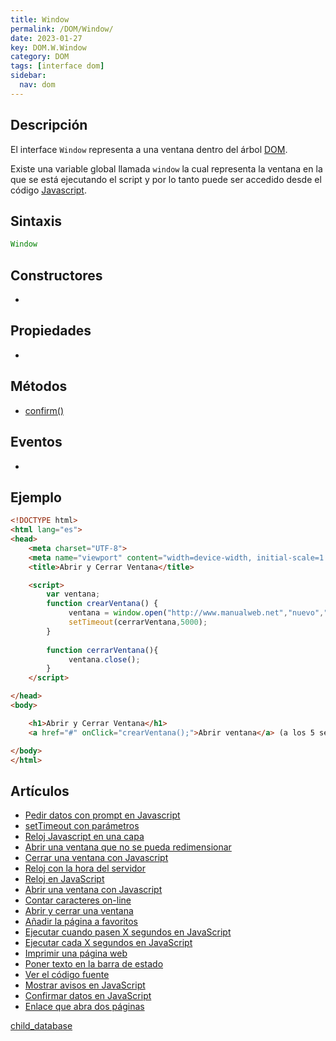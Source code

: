 ```yaml
---
title: Window
permalink: /DOM/Window/
date: 2023-01-27
key: DOM.W.Window
category: DOM
tags: [interface dom]
sidebar:
  nav: dom
---
```


## **Descripción**


El interface `Window` representa a una ventana dentro del árbol [DOM](http://www.manualweb.net/dom/).


Existe una variable global llamada `window` la cual representa la ventana en la que se está ejecutando el script y por lo tanto puede ser accedido desde el código [Javascript](https://www.manualweb.net/Javascript/).


## **Sintaxis**


```javascript
Window
```


## **Constructores**

- 

## Propiedades

- 

## **Métodos**

- [confirm()](https://www.w3api.com/DOM/Window/confirm)

## Eventos

- 

## **Ejemplo**


```html
<!DOCTYPE html>
<html lang="es">
<head>
    <meta charset="UTF-8">
    <meta name="viewport" content="width=device-width, initial-scale=1.0">
    <title>Abrir y Cerrar Ventana</title>

    <script>
        var ventana;
        function crearVentana() {
             ventana = window.open("http://www.manualweb.net","nuevo","width=400,height=400");
             setTimeout(cerrarVentana,5000);
        }
        
        function cerrarVentana(){
             ventana.close();
        }
    </script>

</head>
<body>

    <h1>Abrir y Cerrar Ventana</h1>
    <a href="#" onClick="crearVentana();">Abrir ventana</a> (a los 5 segundos se cerrara)

</body>
</html>
```


## Artículos

- [Pedir datos con prompt en Javascript](https://lineadecodigo.com/javascript/pedir-datos-con-prompt-en-javascript/)
- [setTimeout con parámetros](https://lineadecodigo.com/javascript/settimeout-con-parametros/)
- [Reloj Javascript en una capa](https://lineadecodigo.com/javascript/reloj-javascript-en-una-capa/)
- [Abrir una ventana que no se pueda redimensionar](https://lineadecodigo.com/javascript/abrir-una-ventana-que-no-se-pueda-redimensionar/)
- [Cerrar una ventana con Javascript](https://lineadecodigo.com/javascript/cerrar-una-ventana-con-javascript/)
- [Reloj con la hora del servidor](https://lineadecodigo.com/asp/reloj-con-la-hora-del-servidor/)
- [Reloj en JavaScript](https://lineadecodigo.com/javascript/reloj-en-javascript/)
- [Abrir una ventana con Javascript](https://lineadecodigo.com/javascript/abrir-una-ventana-con-javascript/)
- [Contar caracteres on-line](https://lineadecodigo.com/javascript/contar-caracteres-on-line/)
- [Abrir y cerrar una ventana](https://lineadecodigo.com/javascript/abrir-y-cerrar-una-ventana/)
- [Añadir la página a favoritos](https://lineadecodigo.com/javascript/anadir-la-pagina-a-favoritos/)
- [Ejecutar cuando pasen X segundos en JavaScript](https://lineadecodigo.com/javascript/ejecutar-cuando-pasen-x-segundos-en-javascript/)
- [Ejecutar cada X segundos en JavaScript](https://lineadecodigo.com/javascript/ejecutar-cada-x-segundos-en-javascript/)
- [Imprimir una página web](https://lineadecodigo.com/javascript/imprimir-una-pagina-web/)
- [Poner texto en la barra de estado](https://lineadecodigo.com/javascript/poner-texto-en-la-barra-de-estado/)
- [Ver el código fuente](https://lineadecodigo.com/javascript/ver-el-codigo-fuente/)
- [Mostrar avisos en JavaScript](https://lineadecodigo.com/javascript/mostrar-avisos-en-javascript/)
- [Confirmar datos en JavaScript](https://lineadecodigo.com/javascript/confirmar-datos-en-javascript/)
- [Enlace que abra dos páginas](https://lineadecodigo.com/html/enlace-que-abra-dos-paginas/)

[child_database](8296794a-72c7-4f3d-a73f-69e8a1f6c87b)

